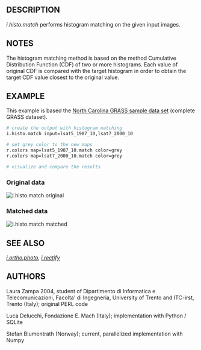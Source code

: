 ## DESCRIPTION

*i.histo.match* performs histogram matching on the given input images.

## NOTES

The histogram matching method is based on the method Cumulative
Distribution Function (CDF) of two or more histograms. Each value of
original CDF is compared with the target histogram in order to obtain
the target CDF value closest to the original value.

## EXAMPLE

This example is based the [North Carolina GRASS sample data
set](https://grass.osgeo.org/download/sample-data) (complete GRASS
dataset).

```sh
# create the output with histogram matching
i.histo.match input=lsat5_1987_10,lsat7_2000_10

# set grey color to the new maps
r.colors map=lsat5_1987_10.match color=grey
r.colors map=lsat7_2000_10.match color=grey

# visualize and compare the results
```

### Original data

![i.histo.match original](i_histo_match_original.png)  

### Matched data

![i.histo.match matched](i_histo_match_matched.png)  

## SEE ALSO

*[i.ortho.photo](https://grass.osgeo.org/grass-stable/manuals/i.ortho.photo.html),
[i.rectify](https://grass.osgeo.org/grass-stable/manuals/i.rectify.html)*

## AUTHORS

Laura Zampa 2004, student of Dipartimento di Informatica e
Telecomunicazioni, Facolta' di Ingegneria, University of Trento and
ITC-irst, Trento (Italy); original PERL code

Luca Delucchi, Fondazione E. Mach (Italy); implementation with Python /
SQLite

Stefan Blumentrath (Norway); current, parallelized implementation with
Numpy
